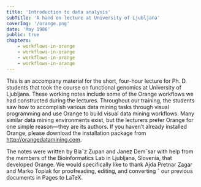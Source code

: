 ```yaml
---
title: 'Introduction to data analysis'
subTitle: 'A hand on lecture at University of Ljubljana'
coverImg: '/orange.png'
date: 'May 1986'
public: true
chapters:
    - workflows-in-orange
    - workflows-in-orange
    - workflows-in-orange
    - workflows-in-orange
---
```


This is an accompany material for the short, four-hour lecture for
Ph. D. students that took the course on functional genomics at University of Ljubljana. These working notes include some of the Orange
workflows we had constructed during the lectures. Throughout our
training, the students saw how to accomplish various data mining tasks
through visual programming and use Orange to build visual data mining workflows. Many similar data mining environments exist, but the
lecturers prefer Orange for one simple reason—they are its authors.
If you haven’t already installed Orange, please download the installation package from http://orangedatamining.com.

The notes were written by Blaˇz Zupan and Janez Demˇsar with help
from the members of the Bioinformatics Lab in Ljubljana, Slovenia,
that developed Orange. We would specifically like to thank Ajda Pretnar Zagar and Marko Toplak for proofreading, editing, and converting ˇ
our previous documents in Pages to LaTeX.